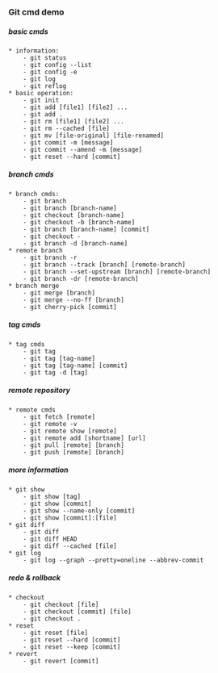 ### Git cmd demo


##### basic cmds
    * information:
        - git status
        - git config --list
        - git config -e
        - git log
        - git reflog
    * basic operation:   
        - git init
        - git add [file1] [file2] ...
        - git add .
        - git rm [file1] [file2] ...
        - git rm --cached [file]
        - git mv [file-original] [file-renamed]
        - git commit -m [message]
        - git commit --amend -m [message]
        - git reset --hard [commit]


##### branch cmds
    * branch cmds:
        - git branch
        - git branch [branch-name]
        - git checkout [branch-name]
        - git checkout -b [branch-name]
        - git branch [branch-name] [commit]
        - git checkout -
        - git branch -d [branch-name]
    * remote branch
        - git branch -r
        - git branch --track [branch] [remote-branch]
        - git branch --set-upstream [branch] [remote-branch]
        - git branch -dr [remote-branch]
    * branch merge
        - git merge [branch]
        - git merge --no-ff [branch]
        - git cherry-pick [commit]


##### tag cmds
    * tag cmds
        - git tag
        - git tag [tag-name]
        - git tag [tag-name] [commit]
        - git tag -d [tag]


##### remote repository
    * remote cmds
        - git fetch [remote]
        - git remote -v
        - git remote show [remote]
        - git remote add [shortname] [url]
        - git pull [remote] [branch]
        - git push [remote] [branch]


##### more information
    * git show
        - git show [tag]
        - git show [commit]
        - git show --name-only [commit]
        - git show [commit]:[file]
    * git diff
        - git diff
        - git diff HEAD
        - git diff --cached [file]
    * git log
        - git log --graph --pretty=oneline --abbrev-commit


##### redo & rollback
    * checkout
        - git checkout [file]
        - git checkout [commit] [file]
        - git checkout .
    * reset
        - git reset [file]
        - git reset --hard [commit]
        - git reset --keep [commit]
    * revert
        - git revert [commit]



